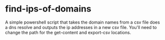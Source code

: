 # find-ips-of-domains
A simple powershell script that takes the domain names from a csv file does a dns resolve and outputs the ip addresses in a new csv file.
You'll need to change the path for the get-content and export-csv locations.
